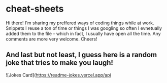 # cheat-sheets

Hi there! I'm sharing my preffered ways of coding things while at work. Snippets I reuse a ton of time or things I was googling so often I evnetually added them to the file - which in fact, I usually have open all the time. Any comments are more very welcome. Cheers!

## And last but not least, I guess here is a random joke that tries to make you laugh!

![Jokes Card](https://readme-jokes.vercel.app/api
